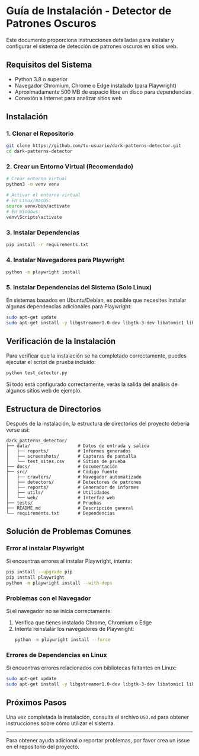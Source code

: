 # Guía de Instalación - Detector de Patrones Oscuros

Este documento proporciona instrucciones detalladas para instalar y configurar el sistema de detección de patrones oscuros en sitios web.

## Requisitos del Sistema

- Python 3.8 o superior
- Navegador Chromium, Chrome o Edge instalado (para Playwright)
- Aproximadamente 500 MB de espacio libre en disco para dependencias
- Conexión a Internet para analizar sitios web

## Instalación

### 1. Clonar el Repositorio

```bash
git clone https://github.com/tu-usuario/dark-patterns-detector.git
cd dark-patterns-detector
```

### 2. Crear un Entorno Virtual (Recomendado)

```bash
# Crear entorno virtual
python3 -m venv venv

# Activar el entorno virtual
# En Linux/macOS:
source venv/bin/activate
# En Windows:
venv\Scripts\activate
```

### 3. Instalar Dependencias

```bash
pip install -r requirements.txt
```

### 4. Instalar Navegadores para Playwright

```bash
python -m playwright install
```

### 5. Instalar Dependencias del Sistema (Solo Linux)

En sistemas basados en Ubuntu/Debian, es posible que necesites instalar algunas dependencias adicionales para Playwright:

```bash
sudo apt-get update
sudo apt-get install -y libgstreamer1.0-dev libgtk-3-dev libatomic1 libxslt1-dev libwebp-dev libevent-dev libopus-dev
```

## Verificación de la Instalación

Para verificar que la instalación se ha completado correctamente, puedes ejecutar el script de prueba incluido:

```bash
python test_detector.py
```

Si todo está configurado correctamente, verás la salida del análisis de algunos sitios web de ejemplo.

## Estructura de Directorios

Después de la instalación, la estructura de directorios del proyecto debería verse así:

```
dark_patterns_detector/
├── data/                  # Datos de entrada y salida
│   ├── reports/           # Informes generados
│   ├── screenshots/       # Capturas de pantalla
│   └── test_sites.csv     # Sitios de prueba
├── docs/                  # Documentación
├── src/                   # Código fuente
│   ├── crawlers/          # Navegador automatizado
│   ├── detectors/         # Detectores de patrones
│   ├── reports/           # Generador de informes
│   ├── utils/             # Utilidades
│   └── web/               # Interfaz web
├── tests/                 # Pruebas
├── README.md              # Descripción general
└── requirements.txt       # Dependencias
```

## Solución de Problemas Comunes

### Error al instalar Playwright

Si encuentras errores al instalar Playwright, intenta:

```bash
pip install --upgrade pip
pip install playwright
python -m playwright install --with-deps
```

### Problemas con el Navegador

Si el navegador no se inicia correctamente:

1. Verifica que tienes instalado Chrome, Chromium o Edge
2. Intenta reinstalar los navegadores de Playwright:
   ```bash
   python -m playwright install --force
   ```

### Errores de Dependencias en Linux

Si encuentras errores relacionados con bibliotecas faltantes en Linux:

```bash
sudo apt-get update
sudo apt-get install -y libgstreamer1.0-dev libgtk-3-dev libatomic1 libxslt1-dev libwebp-dev libevent-dev libopus-dev
```

## Próximos Pasos

Una vez completada la instalación, consulta el archivo `USO.md` para obtener instrucciones sobre cómo utilizar el sistema.

---

Para obtener ayuda adicional o reportar problemas, por favor crea un issue en el repositorio del proyecto.
